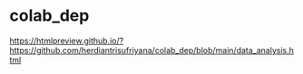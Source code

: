 # colab_dep

https://htmlpreview.github.io/?https://github.com/herdiantrisufriyana/colab_dep/blob/main/data_analysis.html
